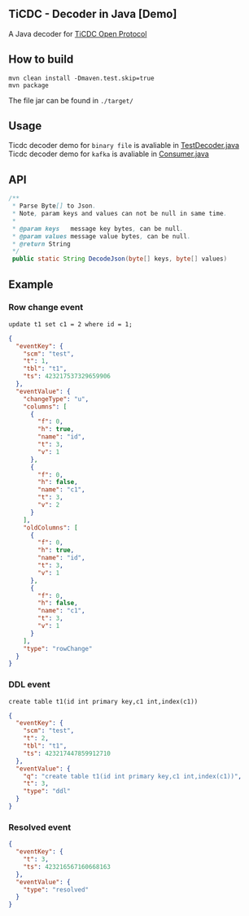 ## TiCDC - Decoder in Java    [Demo]

A Java decoder for [TiCDC Open Protocol](https://docs.pingcap.com/tidb/stable/ticdc-open-protocol)

## How to build
```shell
mvn clean install -Dmaven.test.skip=true
mvn package
```
The file jar can be found in `./target/`

## Usage
Ticdc decoder demo for `binary file` is avaliable in           [TestDecoder.java](https://github.com/7yyo/ticdc-decoder/blob/master/src/main/java/test/TestDecoder.java)  
Ticdc decoder demo for `kafka` is avaliable in      [Consumer.java](https://github.com/7yyo/ticdc-decoder/blob/master/src/main/java/test/kafka/Consumer.java)
## API
```java
/**
 * Parse Byte[] to Json. 
 * Note, param keys and values can not be null in same time.
 *
 * @param keys   message key bytes, can be null.
 * @param values message value bytes, can be null.
 * @return String
 */
 public static String DecodeJson(byte[] keys, byte[] values)
```
## Example

### Row change event
```mysql
update t1 set c1 = 2 where id = 1;
```
```json
{
  "eventKey": {
    "scm": "test",
    "t": 1,
    "tbl": "t1",
    "ts": 423217537329659906
  },
  "eventValue": {
    "changeType": "u",
    "columns": [
      {
        "f": 0,
        "h": true,
        "name": "id",
        "t": 3,
        "v": 1
      },
      {
        "f": 0,
        "h": false,
        "name": "c1",
        "t": 3,
        "v": 2
      }
    ],
    "oldColumns": [
      {
        "f": 0,
        "h": true,
        "name": "id",
        "t": 3,
        "v": 1
      },
      {
        "f": 0,
        "h": false,
        "name": "c1",
        "t": 3,
        "v": 1
      }
    ],
    "type": "rowChange"
  }
}
```
### DDL event
```mysql
create table t1(id int primary key,c1 int,index(c1))
```
```json
{
  "eventKey": {
    "scm": "test",
    "t": 2,
    "tbl": "t1",
    "ts": 423217447859912710
  },
  "eventValue": {
    "q": "create table t1(id int primary key,c1 int,index(c1))",
    "t": 3,
    "type": "ddl"
  }
}
```
### Resolved event
```json
{
  "eventKey": {
    "t": 3,
    "ts": 423216567160668163
  },
  "eventValue": {
    "type": "resolved"
  }
}
```
